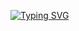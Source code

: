 
[![Typing SVG](https://readme-typing-svg.herokuapp.com?color=%2336BCF7&lines=привет+.+student)](https://git.io/typing-svg)
